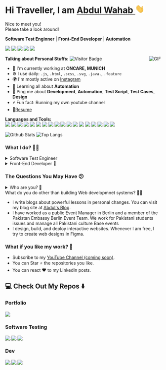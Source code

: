 <p>
<h1>Hi Traveller, I am <a href="https://abdulwahab0.github.io/Portfolio/#/home">Abdul Wahab </a><img src="https://raw.githubusercontent.com/ABSphreak/ABSphreak/master/gifs/Hi.gif" width="30px"></h1>


Nice to meet you!<br>
Please take a look around!<br> 

**Software Test Enginner** | **Front-End Developer** | **Automation** 
</p>

<a href="https://www.linkedin.com/in/abdul-wahab-750174103/"><img src="https://github.com/ashutosh1919/ashutosh1919/blob/master/logos/linkedin.png" width="40" /></a>
<a href="https://github.com/AbdulWahab0"><img src="https://github.com/ashutosh1919/ashutosh1919/blob/master/logos/github-logo.png" width="40" /></a>
<a href="mailto:wahab3060@gmail.com"><img src="https://github.com/ashutosh1919/ashutosh1919/blob/master/logos/google-plus.png" width="40" /></a>
<a href="https://twitter.com/Abdul99860802"><img src="https://github.com/ashutosh1919/ashutosh1919/blob/master/logos/twitter.png" width="40" /></a>
<a href="https://twitter.com/Abdul99860802"><img src="https://github.com/ashutosh1919/ashutosh1919/blob/master/logos/instagram.png" width="40" /></a>





  <img align="right" alt="GIF" src="https://media.giphy.com/media/SWoSkN6DxTszqIKEqv/giphy.gif" />
  
**Talking about Personal Stuffs:** ![Visitor Badge](https://visitor-badge.laobi.icu/badge?page_id=AbdulWahab0)


- 🏢 I'm currently working at **ONCARE, MUNICH** 
- ⚙️ I use daily: `.js`, `.html`, `.scss`, `.svg`, `.java.`, `.feature`
- 🌍 I'm mostly active on [Instagram](https://www.instagram.com/abdul_wahab099/)
- 🌱 Learning all about **Automation**
- 💬 Ping me about **Development**, **Automation**, **Test Script**, **Test Cases**, **Design**
- ⚡️ Fun fact: Running my own youtube channel 
- 📝[Resume](http://pirasanth.com/Pirasanthan_Jesugeevegan_CV.pdf)

**Languages and Tools:**  
<img src="https://img.shields.io/badge/-CSS3-1572B6?style=flat-square&logo=css3" />
<img src="https://img.shields.io/badge/-Bootstrap-563D7C?style=flat-square&logo=bootstrap"/>
<img src="https://img.shields.io/badge/-JavaScript-yellow?style=flat-square&logo=javascript&logoColor=white&color=yellow"/>
<img src="https://img.shields.io/badge/-TypeScript-007ACC?style=flat-square&logo=typescript"/>
<img src="https://img.shields.io/badge/-node.js-green?&style=flat-square&logo=node.js&logoColor=white"/>
<img src="https://img.shields.io/badge/-MongoDB-black?style=flat-square&logo=mongodb"/>
<img src="https://img.shields.io/badge/-java-E34A86?style=flat-square&logo=java" />
<img src="https://img.shields.io/badge/-Heroku-430098?style=flat-square&logo=heroku"/>
<img src="https://img.shields.io/badge/-GitLab-FCA121?style=flat-square&logo=gitlab"/>
<img src="https://img.shields.io/badge/-Git-black?style=flat-square&logo=git"/>
<img src="https://img.shields.io/badge/-JIRA-blue?style=flat-square&logo=jira"/>
<img src="https://img.shields.io/badge/-Visual Studio Code-007ACC?style=flat-square&logo=visualstudiocode"/>
<img src="https://img.shields.io/badge/-Confuence-172B4D?style=flat-square&logo=confluence"/>
<img src="https://img.shields.io/badge/-Jenkins-black?style=flat-square&logo=Jenkins&"/>
<img src="https://img.shields.io/badge/-Postman-black?style=flat-square&logo=Postman"/>
<img src="https://img.shields.io/badge/-Cypress-grey?&style=flat-square&logo=cypress&color=grey" />
<img src="https://img.shields.io/badge/-Selenium-green?&style=flat-square&logo=selenium&color=green" />
<img src="https://img.shields.io/badge/-Cucumber-green?&style=flat-square&logo=selenium&color=success" />

![Github Stats](https://github-readme-stats.vercel.app/api?username=AbdulWahab0&count_private=true&show_icons=true&include_all_commits=true&theme=vue  )
![Top Langs](https://github-readme-stats.vercel.app/api/top-langs/?username=AbdulWahab0&hide=TeX&layout=compact&theme=vue  )

<h3>What I do? 👨‍💻</h3>
<details>
<summary>Software Test Engineer</summary>
</details>
<details>
<summary>Front-End Developer 🍥 </summary>
</details>
<h3>The Questions You May Have 😕</h3>
<details>
  <summary>Who are you? 👨</summary>
  <pre>
  A highly organized, dynamic and enthusiastic Freshly Graduated Master in Computer Science and IT professional with 1.5 year of experience in web development with Testing and technology support with a strong emphasis on frontend Technologies and some Backend Technologies.Detailed oriented with strong problem-solving, work ethics, communication, interpersonal and teamwork skill..<br>
  My name describes my qualities,
  A: Active Learner
  B: Bashful (Shy )
  D: Developer
  U: Unique
  L: Active Lisner
  </pre>
</details>

<summary>What do you do other than building Web developmnet systems? 💁‍♂️</summary>
  <ul>
    <li>I write blogs about powerful lessons in personal changes. You can visit my blog site at <a href="https://www.linkedin.com/pulse/data-scientist-sexiest-job-21st-century-abdul-wahab/?articleId=6326891767505526785#comments-6326891767505526785&trk=public_profile-settings_article_view">Abdul's Blog</a>.</li>
    <li>I have worked as a public Event Manager in Berlin and a member of the Pakistan Embassy Berlin Event Team. We work for Pakistani students issues and manage all Pakistani culture Base events</li>
    <li>I design, build, and deploy interactive websites. Whenever I am free, I try to create web designs in Figma.</li>
  </ul>
</details>

<h3>What if you like my work? 🤩</h3>
<ul>
  <li>Subscribe to my <a href="#">YouTube Channel (coming soon)</a>.</li>
  <li>You can Star ⭐ the repositories you like.</li>
  <li>You can react ❤️ to my LinkedIn posts.</li>
</ul>



<h2>💻 Check Out My Repos ⬇️ </h2>
<h3>Portfolio</h3>
<a href="https://github.com/AbdulWahab0/Portfolio">
  <img align="center" src="https://github-readme-stats.vercel.app/api/pin/?username=AbdulWahab0&repo=Portfolio&theme=vue  " />
</a>

<h3>Software Testing </h3>
<a href="https://github.com/pirasanthan-jesugeevegan/dev-weather-app">
  <img align="center" src="https://github-readme-stats.vercel.app/api/pin/?username=pirasanthan-jesugeevegan&repo=dev-weather-app&theme=vue  " />
</a>
<a href="https://github.com/pirasanthan-jesugeevegan/dev-restful-api-shop">
  <img align="center" src="https://github-readme-stats.vercel.app/api/pin/?username=pirasanthan-jesugeevegan&repo=dev-restful-api-shop&theme=vue  " />
</a>
<a href="https://github.com/pirasanthan-jesugeevegan/dev-task-tracker">
  <img align="center" src="https://github-readme-stats.vercel.app/api/pin/?username=pirasanthan-jesugeevegan&repo=dev-task-tracker&theme=vue  " />
</a>

<h3>Dev </h3>
<a href="https://github.com/pirasanthan-jesugeevegan/dev-weather-app">
  <img align="center" src="https://github-readme-stats.vercel.app/api/pin/?username=pirasanthan-jesugeevegan&repo=dev-weather-app&theme=vue  " />
</a>
<a href="https://github.com/pirasanthan-jesugeevegan/dev-restful-api-shop">
  <img align="center" src="https://github-readme-stats.vercel.app/api/pin/?username=pirasanthan-jesugeevegan&repo=dev-restful-api-shop&theme=vue  " />
</a>
<a href="https://github.com/pirasanthan-jesugeevegan/dev-task-tracker">
  <img align="center" src="https://github-readme-stats.vercel.app/api/pin/?username=pirasanthan-jesugeevegan&repo=dev-task-tracker&theme=vue  " />
</a>
